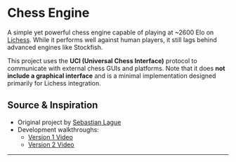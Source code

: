 # Chess Engine

A simple yet powerful chess engine capable of playing at ~2600 Elo on [Lichess](https://lichess.org/@/CodingAdventureBot/playing). While it performs well against human players, it still lags behind advanced engines like Stockfish.

This project uses the **UCI (Universal Chess Interface)** protocol to communicate with external chess GUIs and platforms. Note that it does **not include a graphical interface** and is a minimal implementation designed primarily for Lichess integration.

## Source & Inspiration

- Original project by [Sebastian Lague](https://github.com/SebLague)
- Development walkthroughs:  
  - [Version 1 Video](https://www.youtube.com/watch?v=U4ogK0MIzqk)  
  - [Version 2 Video](https://youtu.be/_vqlIPDR2TU)

---

